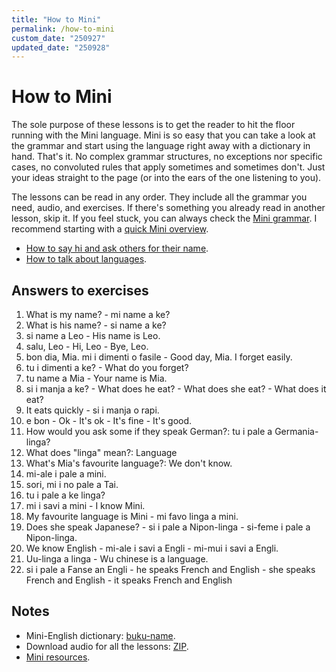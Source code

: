 ```yaml
---
title: "How to Mini"
permalink: /how-to-mini
custom_date: "250927"
updated_date: "250928"
---
```


# How to Mini

The sole purpose of these lessons is to get the reader to hit the floor running with the Mini language. Mini is so easy that you can take a look at the grammar and start using the language right away with a dictionary in hand. That's it. No complex grammar structures, no exceptions nor specific cases, no convoluted rules that apply sometimes and sometimes don't. Just your ideas straight to the page (or into the ears of the one listening to you).

The lessons can be read in any order. They include all the grammar you need, audio, and exercises. If there's something you already read in another lesson, skip it. If you feel stuck, you can always check the [Mini grammar](/mini-course-grammar). I recommend starting with a [quick Mini overview](/mini).

- [How to say hi and ask others for their name](/mini-how-to-say-hi-and-ask-others-for-their-name).
- [How to talk about languages](/mini-how-to-talk-about-languages).

## Answers to exercises

1. What is my name? - mi name a ke?
2. What is his name? - si name a ke?
3. si name a Leo - His name is Leo.
4. salu, Leo - Hi, Leo - Bye, Leo.
5. bon dia, Mia. mi i dimenti o fasile - Good day, Mia. I forget easily.
6. tu i dimenti a ke? - What do you forget?
7. tu name a Mia - Your name is Mia.
8. si i manja a ke? - What does he eat? - What does she eat? - What does it eat?
9. It eats quickly - si i manja o rapi.
10. e bon - Ok - It's ok - It's fine - It's good.
11. How would you ask some if they speak German?: tu i pale a Germania-linga?
12. What does "linga" mean?: Language 
13. What's Mia's favourite language?: We don't know.
14. mi-ale i pale a mini.
15. sori, mi i no pale a Tai.
16. tu i pale a ke linga?
17. mi i savi a mini - I know Mini.
18. My favourite language is Mini - mi favo linga a mini.
19. Does she speak Japanese? - si i pale a Nipon-linga - si-feme i pale a Nipon-linga.
20. We know English - mi-ale i savi a Engli - mi-mui i savi a Engli.
21. Uu-linga a linga - Wu chinese is a language.
22. si i pale a Fanse an Engli - he speaks French and English - she speaks French and English - it speaks French and English

## Notes

- Mini-English dictionary: [buku-name](/buku-name).
- Download audio for all the lessons: [ZIP](/assets/bin/how_to_mini_audio.zip).
- [Mini resources](/mini-resources).
